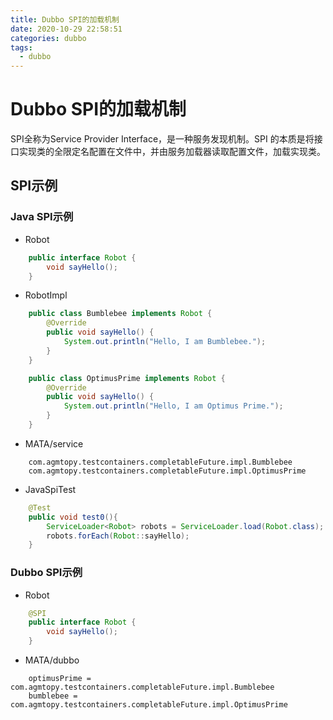 ```yaml
---
title: Dubbo SPI的加载机制
date: 2020-10-29 22:58:51
categories: dubbo
tags:
  - dubbo
---
```


# Dubbo SPI的加载机制

SPI全称为Service Provider Interface，是一种服务发现机制。SPI 的本质是将接口实现类的全限定名配置在文件中，并由服务加载器读取配置文件，加载实现类。

## SPI示例

### Java SPI示例

- Robot
```java
    public interface Robot {
        void sayHello();
    }
```

- RobotImpl

```java
    public class Bumblebee implements Robot {
        @Override
        public void sayHello() {
            System.out.println("Hello, I am Bumblebee.");
        }
    }

    public class OptimusPrime implements Robot {
        @Override
        public void sayHello() {
            System.out.println("Hello, I am Optimus Prime.");
        }
    }

```

- MATA/service

```
    com.agmtopy.testcontainers.completableFuture.impl.Bumblebee
    com.agmtopy.testcontainers.completableFuture.impl.OptimusPrime
```

- JavaSpiTest

```java
    @Test
    public void test0(){
        ServiceLoader<Robot> robots = ServiceLoader.load(Robot.class);
        robots.forEach(Robot::sayHello);
    }
```

### Dubbo SPI示例

- Robot
```java
    @SPI
    public interface Robot {
        void sayHello();
    }
```

- MATA/dubbo

```
    optimusPrime = com.agmtopy.testcontainers.completableFuture.impl.Bumblebee
    bumblebee = com.agmtopy.testcontainers.completableFuture.impl.OptimusPrime
```
